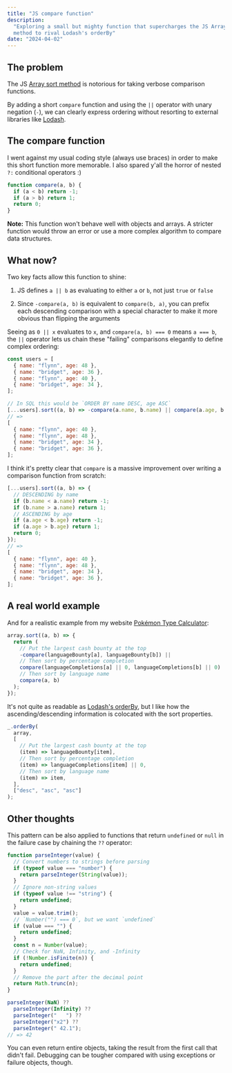 ```yaml
---
title: "JS compare function"
description:
  "Exploring a small but mighty function that supercharges the JS Array sort
  method to rival Lodash's orderBy"
date: "2024-04-02"
---
```


## The problem

The JS
[Array sort method](https://developer.mozilla.org/en-US/docs/Web/JavaScript/Reference/Global_Objects/Array/sort)
is notorious for taking verbose comparison functions.

By adding a short `compare` function and using the `||` operator with unary
negation (`-`), we can clearly express ordering without resorting to external
libraries like [Lodash](https://lodash.com/).

## The compare function

I went against my usual coding style (always use braces) in order to make this
short function more memorable. I also spared y'all the horror of nested `?:`
conditional operators :)

```js
function compare(a, b) {
  if (a < b) return -1;
  if (a > b) return 1;
  return 0;
}
```

**Note:** This function won't behave well with objects and arrays. A stricter
function would throw an error or use a more complex algorithm to compare data
structures.

## What now?

Two key facts allow this function to shine:

1. JS defines `a || b` as evaluating to either `a` or `b`, not just `true` or
   `false`

2. Since `-compare(a, b)` is equivalent to `compare(b, a)`, you can prefix each
   descending comparison with a special character to make it more obvious than
   flipping the arguments

Seeing as `0 || x` evaluates to `x`, and `compare(a, b) === 0` means `a === b`,
the `||` operator lets us chain these "failing" comparisons elegantly to define
complex ordering:

```js
const users = [
  { name: "flynn", age: 48 },
  { name: "bridget", age: 36 },
  { name: "flynn", age: 40 },
  { name: "bridget", age: 34 },
];

// In SQL this would be `ORDER BY name DESC, age ASC`
[...users].sort((a, b) => -compare(a.name, b.name) || compare(a.age, b.age));
// =>
[
  { name: "flynn", age: 40 },
  { name: "flynn", age: 48 },
  { name: "bridget", age: 34 },
  { name: "bridget", age: 36 },
];
```

I think it's pretty clear that `compare` is a massive improvement over writing a
comparison function from scratch:

```js
[...users].sort((a, b) => {
  // DESCENDING by name
  if (b.name < a.name) return -1;
  if (b.name > a.name) return 1;
  // ASCENDING by age
  if (a.age < b.age) return -1;
  if (a.age > b.age) return 1;
  return 0;
});
// =>
[
  { name: "flynn", age: 40 },
  { name: "flynn", age: 48 },
  { name: "bridget", age: 34 },
  { name: "bridget", age: 36 },
];
```

## A real world example

And for a realistic example from my website
[Pokémon Type Calculator](https://pkmn.help):

```js
array.sort((a, b) => {
  return (
    // Put the largest cash bounty at the top
    -compare(languageBounty[a], languageBounty[b]) ||
    // Then sort by percentage completion
    compare(languageCompletions[a] || 0, languageCompletions[b] || 0) ||
    // Then sort by language name
    compare(a, b)
  );
});
```

It's not quite as readable as
[Lodash's orderBy](https://lodash.com/docs/#orderBy), but I like how the
ascending/descending information is colocated with the sort properties.

```js
_.orderBy(
  array,
  [
    // Put the largest cash bounty at the top
    (item) => languageBounty[item],
    // Then sort by percentage completion
    (item) => languageCompletions[item] || 0,
    // Then sort by language name
    (item) => item,
  ],
  ["desc", "asc", "asc"]
);
```

## Other thoughts

This pattern can be also applied to functions that return `undefined` or `null`
in the failure case by chaining the `??` operator:

```js
function parseInteger(value) {
  // Convert numbers to strings before parsing
  if (typeof value === "number") {
    return parseInteger(String(value));
  }
  // Ignore non-string values
  if (typeof value !== "string") {
    return undefined;
  }
  value = value.trim();
  // `Number("") === 0`, but we want `undefined`
  if (value === "") {
    return undefined;
  }
  const n = Number(value);
  // Check for NaN, Infinity, and -Infinity
  if (!Number.isFinite(n)) {
    return undefined;
  }
  // Remove the part after the decimal point
  return Math.trunc(n);
}

parseInteger(NaN) ??
  parseInteger(Infinity) ??
  parseInteger("   ") ??
  parseInteger("x2") ??
  parseInteger(" 42.1");
// => 42
```

You can even return entire objects, taking the result from the first call that
didn't fail. Debugging can be tougher compared with using exceptions or failure
objects, though.
